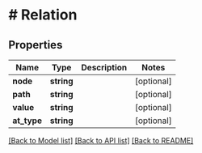 # # Relation

## Properties

Name | Type | Description | Notes
------------ | ------------- | ------------- | -------------
**node** | **string** |  | [optional]
**path** | **string** |  | [optional]
**value** | **string** |  | [optional]
**at_type** | **string** |  | [optional]

[[Back to Model list]](../../README.md#models) [[Back to API list]](../../README.md#endpoints) [[Back to README]](../../README.md)
